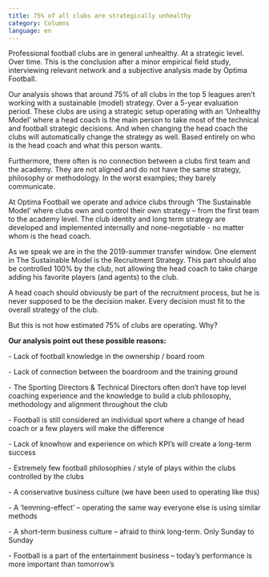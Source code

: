 ```yaml
---
title: 75% of all clubs are strategically unhealthy
category: Columns
language: en
---
```

Professional football clubs are in general unhealthy. At a strategic level. Over time. This is the conclusion after a minor empirical field study, interviewing relevant network and a subjective analysis made by Optima Football.

Our analysis shows that around 75% of all clubs in the top 5 leagues aren’t working with a sustainable (model) strategy. Over a 5-year evaluation period. These clubs are using a strategic setup operating with an ‘Unhealthy Model’ where a head coach is the main person to take most of the technical and football strategic decisions. And when changing the head coach the clubs will automatically change the strategy as well. Based entirely on who is the head coach and what this person wants.

Furthermore, there often is no connection between a clubs first team and the academy. They are not aligned and do not have the same strategy, philosophy or methodology. In the worst examples; they barely communicate.

At Optima Football we operate and advice clubs through ‘The Sustainable Model’ where clubs own and control their own strategy – from the first team to the academy level. The club identity and long term strategy are developed and implemented internally and none-negotiable - no matter whom is the head coach.

As we speak we are in the the 2019-summer transfer window. One element in The Sustainable Model is the Recruitment Strategy. This part should also be controlled 100% by the club, not allowing the head coach to take charge adding his favorite players (and agents) to the club.

A head coach should obviously be part of the recruitment process, but he is never supposed to be the decision maker. Every decision must fit to the overall strategy of the club.

But this is not how estimated 75% of clubs are operating. Why?

**Our analysis point out these possible reasons:**

\- Lack of football knowledge in the ownership / board room

\- Lack of connection between the boardroom and the training ground

\- The Sporting Directors & Technical Directors often don’t have top level coaching experience and the knowledge to build a club philosophy, methodology and alignment throughout the club

\- Football is still considered an individual sport where a change of head coach or a few players will make the difference

\- Lack of knowhow and experience on which KPI’s will create a long-term success

\- Extremely few football philosophies / style of plays within the clubs controlled by the clubs

\- A conservative business culture (we have been used to operating like this)

\- A ‘lemming-effect’ – operating the same way everyone else is using similar methods

\- A short-term business culture – afraid to think long-term. Only Sunday to Sunday

\- Football is a part of the entertainment business – today’s performance is more important than tomorrow’s
